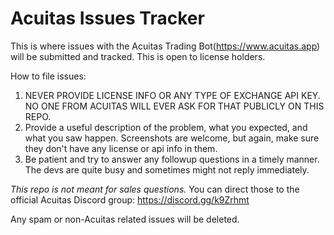 # Acuitas Issues Tracker

This is where issues with the Acuitas Trading Bot(https://www.acuitas.app) will be submitted and tracked. This is open to license holders.

How to file issues:

1. NEVER PROVIDE LICENSE INFO OR ANY TYPE OF EXCHANGE API KEY. NO ONE FROM ACUITAS WILL EVER ASK FOR THAT PUBLICLY ON THIS REPO.
2. Provide a useful description of the problem, what you expected, and what you saw happen. Screenshots are welcome, but again, make sure they don't have any license or api info in them.
3. Be patient and try to answer any followup questions in a timely manner. The devs are quite busy and sometimes might not reply immediately.

*This repo is not meant for sales questions.* You can direct those to the official Acuitas Discord group: https://discord.gg/k9Zrhmt

Any spam or non-Acuitas related issues will be deleted.
